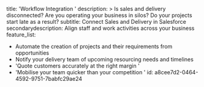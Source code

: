 title: 'Workflow Integration '
description: >
  Is sales and delivery disconnected? Are you operating your business in silos? Do your projects start
  late as a result?
subtitle: Connect Sales and Delivery in Salesforce
secondarydescription: Align staff and work activities across your business
feature_list:
  - Automate the creation of projects and their requirements from opportunities
  - Notify your delivery team of upcoming resourcing needs and timelines
  - 'Quote customers accurately at the right margin '
  - 'Mobilise your team quicker than your competition '
id: a8cee7d2-0464-4592-9751-7babfc29ae24
